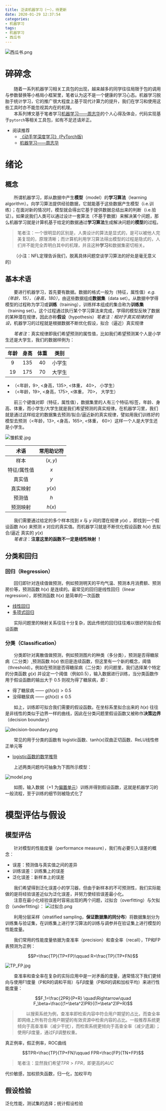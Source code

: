 ```yaml
---
title: 泛读机器学习（一），待更新
date: 2020-01-29 12:37:54
categories:
- 机器学习
tags:
- 机器学习
- 西瓜书
---
```

![西瓜书.png](https://i.loli.net/2020/01/29/awZObDzstEMovcg.png)


# 碎碎念
&emsp;&emsp;随着一系列机器学习相关工具包的出现，越来越多的同学往往局限于包的调用与参数替换等小格局小框架里，笔者认为这不是一个健康的学习心态。机器学习脱胎于统计学习，它的推广很大程度上基于现代计算力的提升，我们在学习和使用这些工具时亦不能忽视其内在的机理。<br>
&emsp;&emsp;本系列博文基于笔者学习[机器学习——周志华](https://item.jd.com/11867803.html)的个人心得及体会，代码实现基于`pytorch`等相关工具包，如有不足还请斧正。
* 阅读推荐
  * [《动手学深度学习》(PyTorch版)](http://tangshusen.me/Dive-into-DL-PyTorch/#/)
  * [机器学习——周志华](https://item.jd.com/11867803.html)

# 绪论
## 概念
&emsp;&emsp;所谓机器学习，即从数据中产生**模型**（model）的**学习算法**（learning algorithm）。向学习算法提供经验数据，它就能基于这些数据产生模型（i.e.训练）；在面对新的情况时，模型就会得出它基于提供数据总结出来的判断（i.e.验证）。如果说我们人类可以通过设计一套算法（不基于数据）来解决某个问题，那么机器学习就是计算机基于给定的数据通过**学习算法**生成解决问题的**模型**的过程。<br>
> 笔者注：一个很明显的区别是，人类设计的算法是显式的，是可以被他人完美复现的，原理清晰；而计算机利用学习算法得出模型的过程是隐式的，人们并不能完全弄明白其中的机理，并且这种**学习**和数据集密切相关。

&emsp;&emsp;（小注：NFL定理告诉我们，脱离具体问题空谈学习算法的好处是毫无意义的）

## 基本术语
&emsp;&emsp;要进行机器学习，首先要有数据。数据的格式一般为（特征，属性值）*e.g. （年龄，15），（身高，180）*，由这些数据组成**数据集**（data set）。从数据中学得模型的过程称为学习或**训练**（training），训练样本组成的集合称为**训练集**（training set）。这个过程通过执行某个学习算法来完成，学得的模型反映了数据的某种潜在规律，因此亦称**假设**（hypothesis）*笔者注：相对于真实规律的假设*，机器学习的过程就是根据数据不断优化假设，拟合（逼近）真实规律

&emsp;&emsp;*笔者注*：真实规律即我们希望预测的属性值，比如我们希望预测某个人是小学生还是大学生，我们的数据样例为：

| 年龄 | 身高 | 体重 | 类别 |
| :-: | :-: | :-: | :-: |
| 9 | 135 | 40 | 小学生 |
| 19 | 175 | 70 | 大学生 |

* （<年龄，9>, <身高，135>, <体重， 40>， 小学生）
* （<年龄，19>, <身高，175>, <体重， 70>， 大学生）

&emsp;&emsp;前三个键值对即（特征，属性值），数据集里的人有三个特征/标签，年龄、身高、体重，而小学生/大学生就是我们希望预测的真实规律。在机器学习里，我们就是通过这样给定的数据集去预测/拟合/逼近新的真实规律，譬如用我们训练好的模型去预测（<年龄，13>, <身高，165>, <体重， 60>）这样一个人是大学生还是小学生。

![雏鹤爱.jpg](https://i.loli.net/2020/01/29/AQDzxi61Z2trsla.jpg)

|术语|常用助记符
|:-:|:-:
|样本|$(x, y)$
|特征/属性值|$x$
|真实值|$y$
|真实映射|$y(x)$
|预测值|$h$
|预测映射|$h(x)$

&emsp;&emsp;我们需要通过给定的多个样本找到 $x$ 与 $y$ 间的潜在规律 $y(x)$ ，即找到一个假设函数 $h(x)$ 来预测 $x$ 对应的真实值。而机器学习就是不断优化假设函数 $h(x)$ 去拟合/逼近 真实的 $y(x)$<br>
&emsp;&emsp;*笔者注*：**注意这里的函数不一定是线性映射 ！**

## 分类和回归
### 回归（Regression）
&emsp;&emsp;回归即针对连续值做预测，例如预测明天的平均气温、预测本月消费额、预测房价等，预测函数 $h(x)$ 是连续的。最常见的回归是线性回归（linear regression），即预测函数 $h(x)$ 是简单的一次函数
* [线性回归](https://baike.baidu.com/item/%E7%BA%BF%E6%80%A7%E5%9B%9E%E5%BD%92/8190345?fr=aladdin)
* [多项式回归](https://baike.baidu.com/item/%E5%A4%9A%E9%A1%B9%E5%BC%8F%E5%9B%9E%E5%BD%92/21505384?fr=aladdin)

&emsp;&emsp;实际问题里的映射关系往往十分复杂，因此传统的回归往往难以很好的拟合假设函数

### 分类（Classification）
&emsp;&emsp;分类即针对离散值做预测，例如预测图片的种类（多分类），预测是否得糖尿病（二分类）,预测函数 $h(x)$ 依旧是连续函数，但这里有一个新的概念，阈值（threshold）。例如在预测是否得糖尿病（二分类）的问题里，我们选择某个特定的分类函数 $g(x)$ 并设定一个阈值（例如0.5），输入数据进行训练，当分类函数作用于假设函数的输出大于 0.5 则视为得了糖尿病，即：
* 得了糖尿病 —— $g(h(x)) > 0.5$
* 没得糖尿病 —— $g(h(x)) ≤ 0.5$

&emsp;&emsp;如上，训练即可拟合我们需要的假设函数。在坐标系里拟合出来的 $h(x)$ 往往是非线性的类似于边界一样的曲线，因此在分类问题里假设函数又被称作**决策边界**（decision boundary）

![decision-boundary.png](https://i.loli.net/2020/01/28/ujR5DIGbZma7Xs3.png)

&emsp;&emsp;常见的用于分类的函数有 logistic函数、tanh(x)双曲正切函数、ReLU线性修正单元等
* [logistic函数的数学推导](https://blog.csdn.net/AriesSurfer/article/details/41310525)

&emsp;&emsp;上述两类问题均可抽象为下图所示模型：

![model.png](https://i.loli.net/2020/01/28/UzV3iwfdr9vCKmp.jpg)

&emsp;&emsp;如图，输入数据（+1 为[偏置单元](https://blog.csdn.net/xwd18280820053/article/details/70681750)）训练并得到假设函数，这就是机器学习的一般流程，至于训练的细节则被隐式化了

# 模型评估与假设
## 模型评估
&emsp;&emsp;针对模型的性能度量（performance measure），我们有必要引入误差的概念：
* 误差：预测值与真实值之间的差异
* 训练误差：训练集上的误差
* 泛化误差：新样本上的误差

&emsp;&emsp;我们希望得到泛化误差小的学习器，但由于新样本的不可预测性，我们实际能做的是将经验误差近似为泛化误差，并努力使经验误差最小化。<br>
&emsp;&emsp;注意在最小化经验误差时容易出现的两个问题，过拟合（overfitting）与欠拟合（underfitting）：
![过拟合.png](https://i.loli.net/2020/01/29/Jojts9Xdi4UxKOy.png)

&emsp;&emsp;利用分层采样（stratified sampling，**保证数据集的同分布**）将数据集划分为训练集与验证集，在训练集上进行学习算法的训练与调参并在验证集上进行模型的性能度量。

&emsp;&emsp;我们常用的性能度量依据为查准率（precision）和查全率（recall），TP和FP表预测为正例：

$$P=\frac{TP}{TP+FP}\qquad R=\frac{TP}{TP+FN}$$ 

![TP_FP.jpg](https://i.loli.net/2020/01/31/NfJ1M4KHC7U8p5u.png)

&emsp;&emsp;查准率和查全率在复杂的实际应用中是一对矛盾的度量，通常情况下我们更倾向与使用F1度量（P和R的调和平局）与F$\beta$度量（P和R的调和加权平均）来进行性能度量：

$$F_1=\frac{2PR}{P+R} \quad\Rightarrow\quad F_\beta=\frac{(1+\beta^2)PR}{(1+\beta^2)P+R}$$

> &emsp;&emsp;以搜索系统为例，查准率即检索内容中符合用户期望的占比，而查全率即网络上所有符合用户期望的有效资源中检索内容的占比。一般推荐系统更倾向于高查准率（减少干扰），而检索系统更倾向于高查全率（减少遗漏）；使用F$\beta$度量，通过F$\beta$调整权重。



真正例率，假正例率，ROC曲线

$$TPR=\frac{TP}{TP+FN}\qquad FPR=\frac{FP}{TN+FP}$$

> 笔者注：显然我们希望$TPR>FPR$，即更高的$AUC$

代价敏感，加权损失函数，归一化，加权平均

## 假设检验
泛化性能，测试集的选择；统计假设检验